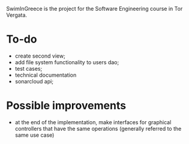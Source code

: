 SwimInGreece is the project for the Software Engineering course in Tor Vergata.

# To-do
- create second view;
- add file system functionality to users dao;
- test cases;
- technical documentation
- sonarcloud api;

# Possible improvements
- at the end of the implementation, make interfaces for graphical controllers that have the same operations (generally referred to the same use case)

